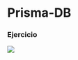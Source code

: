 # Prisma-DB

### Ejercicio

<a href="https://github.com/LaunchX-InnovaccionVirtual/MissionNodeJS/blob/main/semanas/semana_5/prismadb.md" target="_blank"><img src="https://img.shields.io/badge/🔗link-LAUNCH X 2022-blue?style=for-the-badge"></a>
